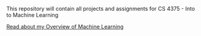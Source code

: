 
This repository will contain all projects and assignments for CS 4375 - Into to Machine Learning

[Read about my Overview of Machine Learning](https://github.com/Abed-KP/CS-4375---Machine-Learning/blob/main/ASA190005_Homework_1.pdf)
